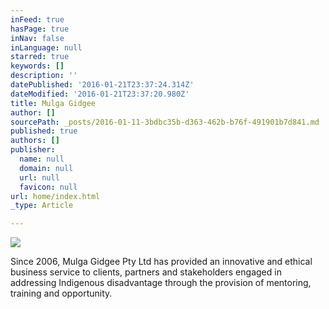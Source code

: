 ```yaml
---
inFeed: true
hasPage: true
inNav: false
inLanguage: null
starred: true
keywords: []
description: ''
datePublished: '2016-01-21T23:37:24.314Z'
dateModified: '2016-01-21T23:37:20.980Z'
title: Mulga Gidgee
author: []
sourcePath: _posts/2016-01-11-3bdbc35b-d363-462b-b76f-491901b7d841.md
published: true
authors: []
publisher:
  name: null
  domain: null
  url: null
  favicon: null
url: home/index.html
_type: Article

---
```

![](https://the-grid-user-content.s3-us-west-2.amazonaws.com/f7f2139c-90df-4de5-89dc-b30651920209.png)

Since 2006, Mulga Gidgee Pty 
Ltd has provided an innovative and ethical business service to clients, 
partners and stakeholders engaged in addressing Indigenous disadvantage 
through the provision of mentoring, training and opportunity.